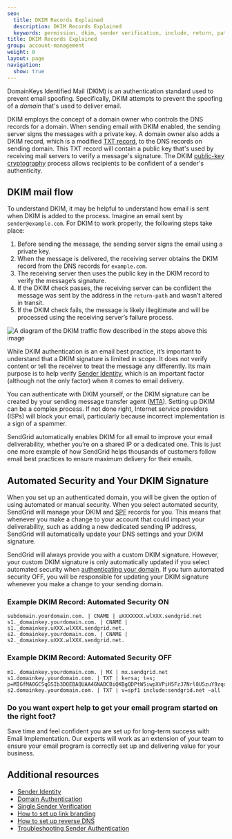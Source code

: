 ```yaml
---
seo:
  title: DKIM Records Explained
  description: DKIM Records Explained
  keywords: permission, dkim, sender verification, include, return, path, sender, permitted, forgery, spoofing, spoof, fail, failed, validation, validate
title: DKIM Records Explained
group: account-management
weight: 0
layout: page
navigation:
  show: true
---
```


DomainKeys Identified Mail (DKIM) is an authentication standard used to prevent email spoofing. Specifically, DKIM attempts to prevent the spoofing of a _domain_ that's used to deliver email.

DKIM employs the concept of a domain owner who controls the DNS records for a domain. When sending email with DKIM enabled, the sending server signs the messages with a private key. A domain owner also adds a DKIM record, which is a modified [TXT record](https://en.wikipedia.org/wiki/TXT_record), to the DNS records on sending domain. This TXT record will contain a public key that's used by receiving mail servers to verify a message's signature. The DKIM [public-key cryptography](https://www.twilio.com/blog/what-is-public-key-cryptography) process allows recipients to be confident of a sender's authenticity.

## DKIM mail flow

To understand DKIM, it may be helpful to understand how email is sent when DKIM is added to the process. Imagine an email sent by `sender@example.com`. For DKIM to work properly, the following steps take place:

1. Before sending the message, the sending server signs the email using a private key.
2. When the message is delivered, the receiving server obtains the DKIM record from the DNS records for `example.com`.
3. The receiving server then uses the public key in the DKIM record to verify the message’s signature.
4. If the DKIM check passes, the receiving server can be confident the message was sent by the address in the `return-path` and wasn’t altered in transit.
5. If the DKIM check fails, the message is likely illegitimate and will be processed using the receiving server’s failure process.

![A diagram of the DKIM traffic flow described in the steps above this image]({{root_url}}/img/dkim_mail_flow.jpeg 'DKIM mail flow diagram')

While DKIM authentication is an email best practice, it’s important to understand that a DKIM signature is limited in scope. It does not verify content or tell the receiver to treat the message any differently. Its main purpose is to help verify [Sender Identity]({{root_url}}/for-developers/sending-email/sender-identity/), which is an important factor (although not the only factor) when it comes to email delivery.

You can authenticate with DKIM yourself, or the DKIM signature can be created by your sending message transfer agent ([MTA]({{root_url}}/glossary/mta/)). Setting up DKIM can be a complex process. If not done right, Internet service providers (ISPs) will block your email, particularly because incorrect implementation is a sign of a spammer.

SendGrid automatically enables DKIM for all email to improve your email deliverability, whether you’re on a shared IP or a dedicated one. This is just one more example of how SendGrid helps thousands of customers follow email best practices to ensure maximum delivery for their emails.

## Automated Security and Your DKIM Signature

When you set up an authenticated domain, you will be given the option of using automated or manual security. When you select automated security, SendGrid will manage your DKIM and [SPF]({{root_url}}/ui/account-and-settings/spf-records/) records for you. This means that whenever you make a change to your account that could impact your deliverability, such as adding a new dedicated sending IP address, SendGrid will automatically update your DNS settings and your DKIM signature.

<call-out>

SendGrid will always provide you with a custom DKIM signature. However, your custom DKIM signature is only automatically updated if you select automated security when [authenticating your domain]({{root_url}}/ui/account-and-settings/how-to-set-up-domain-authentication/). If you turn automated security OFF, you will be responsible for updating your DKIM signature whenever you make a change to your sending domain.

</call-out>

### Example DKIM Record: Automated Security ON

```text
subdomain.yourdomain.com. | CNAME | uXXXXXXX.wlXXX.sendgrid.net
s1._domainkey.yourdomain.com. | CNAME | s1._domainkey.uXXX.wlXXX.sendgrid.net.
s2._domainkey.yourdomain.com. | CNAME | s2._domainkey.uXXX.wlXXX.sendgrid.net.
```

### Example DKIM Record: Automated Security OFF

```text
m1._domainkey.yourdomain.com. | MX | mx.sendgrid.net
s1.domainkey.yourdomain.com. | TXT | k=rsa; t=s; p=MIGfMA0GCSqGSIb3DQEBAQUAA4GNADCBiQKBgQDPtW5iwpXVPiH5FzJ7Nrl8USzuY9zqqzjE0D1r04xDN6qwziDnmgcFNNfMewVKN2D1O+2J9N14hRprzByFwfQW76yojh54Xu3uSbQ3JP0A7k8o8GutRF8zbFUA8n0ZH2y0cIEjMliXY4W4LwPA7m4q0ObmvSjhd63O9d8z1XkUBwIDAQAB
s2.domainkey.yourdomain.com. | TXT | v=spf1 include:sendgrid.net ~all
```

<call-out-link linktext="IMPLEMENTATION SERVICES" img="/img/expert-insights-promo1.png" link="https://sendgrid.com/solutions/email-implementation/">

### Do you want expert help to get your email program started on the right foot?

Save time and feel confident you are set up for long-term success with Email Implementation. Our experts will work as an extension of your team to ensure your email program is correctly set up and delivering value for your business.

</call-out-link>

## Additional resources

- [Sender Identity](/for-developers/sending-email/sender-identity/)
- [Domain Authentication](/ui/account-and-settings/how-to-set-up-domain-authentication/)
- [Single Sender Verification](/ui/sending-email/sender-verification/)
- [How to set up link branding]({{root_url}}/ui/account-and-settings/how-to-set-up-link-branding/)
- [How to set up reverse DNS]({{root_url}}/ui/account-and-settings/how-to-set-up-reverse-dns/)
- [Troubleshooting Sender Authentication]({{root_url}}/ui/account-and-settings/troubleshooting-sender-authentication/)
